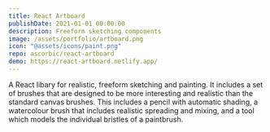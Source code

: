 ```yaml
---
title: React Artboard
publishDate: 2021-01-01 00:00:00
description: Freeform sketching components
image: /assets/portfolio/artboard.png
icon: "@assets/icons/paint.png"
repo: ascorbic/react-artboard
demo: https://react-artboard.netlify.app/
---
```


A React libary for realistic, freeform sketching and painting. It includes a set
of brushes that are designed to be more interesting and realistic than the
standard canvas brushes. This includes a pencil with automatic shading, a
watercolour brush that includes realistic spreading and mixing, and a tool which
models the individual bristles of a paintbrush.
